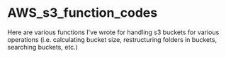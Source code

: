 # AWS_s3_function_codes

Here are various functions I've wrote for handling s3 buckets for various operations (i.e. calculating bucket size, restructuring folders in buckets, searching buckets, etc.)

